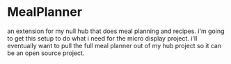 # MealPlanner

an extension for my null hub that does meal planning and recipes. i'm going to get this setup to do what i need for the micro display project. i'll eventually want to pull the full meal planner out of my hub project so it can be an open source project.
